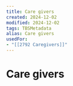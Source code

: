 ```yaml
---
title: Care givers
created: 2024-12-02
modified: 2024-12-02
tags: TBSMetadata
alias: Care givers
usedFor:
- "[[2792 Caregivers]]"
---
```

# Care givers
